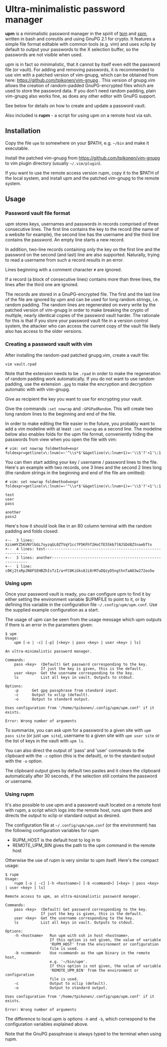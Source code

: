 # Ultra-minimalistic password manager

**upm** is a minimalistic password manager in the spirit of
[tpm](https://github.com/nmeum/tpm/) and
[spm](https://notabug.org/kl3/spm/), written in bash and coreutils
and using GnuPG 2.1 for crypto. It features a simple file format editable
with common tools (e.g. vim) and uses xclip by default to output your
passwords to the X selection buffer, so the passwords are not visible
when used.

upm is in fact so minimalistic, that it cannot by itself even edit the
password file (or vault). For adding and removing passwords, it is
recommended to use vim with a patched version of vim-gnupg,
which can be obtained from here: https://github.com/tpikonen/vim-gnupg .
This version of gnupg.vim allows the creation of random-padded
GnuPG-encrypted files which are used to store the password data.
If you don't need random padding, plain vim-gnupg
also works fine, as does any other editor with GnuPG support.

See below for details on how to create and update a password vault.

Also included is **rupm** - a script for using upm on a remote host via ssh.

## Installation

Copy the file `upm` to somewhere on your $PATH, e.g. `~/bin` and make it
executable.

Install the patched vim-gnupg from https://github.com/tpikonen/vim-gnupg
to vim plugin directory (usually `~/.vim/plugin`).

If you want to use the remote access version rupm, copy it to the
$PATH of the local system, and install upm and the patched vim-gnupg
to the remote system.

## Usage

### Password vault file format

upm stores keys, usernames and passwords in records comprised of three
consecutive lines. The first line contains the key to the record (the name
of a website for example), the second line has the username and
the third line contains the password. An empty line starts a new record.

In addition, two-line records containing only the key on the first line
and the password on the second (and last) line are also supported.
Naturally, trying to read a username from such a record results in an error.

Lines beginning with a comment character `#` are ignored.

If a record (a block of consecutive lines) contains more than three lines,
the lines after the third one are ignored.

The records are stored in a GnuPG-encrypted file. The first and the last line
of the file are ignored by upm and can be used for long random strings, i.e.
random padding. The random lines are regenerated on every write by the patched
version of vim-gnupg in order to make breaking the crypto of multiple, nearly
identical copies of the password vault harder.  The rationale for this is that
if you store your password vault file in a version control system, the
attacker who can access the current copy of the vault file likely also has
access to the older versions.

### Creating a password vault with vim

After installing the random-pad patched gnupg.vim, create a vault file:

```
vim vault.rpad
```

Note that the extension needs to be `.rpad` in order to make the regeneration
of random padding work automatically. If you do not want to use random padding,
use the extension `.gpg` to make the encryption and decryption automatic with
with vim-gnupg.

Give as recipient the key you want to use for encrypting your vault.

Give the commands `:set nowrap` and `:GPGPadRandom`. This will create two long
random lines to the beginning and end of the file.

In order to make editing the file easier in the future, you probably want to
add a vim modeline with at least `:set nowrap` as a second line. The modeline
below also enables folds for the upm file format, conveniently hiding
the passwords from view when you open the file with vim:

```
# vim: set nowrap foldmethod=expr foldexpr=getline(v\:lnum)=~'^\\s*$'&&getline(v\:lnum+1)=~'\\S'?'<1'\:1:'
```

You can then start adding your key / username / password lines to the file.
Here's an example with two records, one 3 lines and the second 2 lines long
(the random strings in the beginning and end of the file are omitted):

```
# vim: set nowrap foldmethod=expr foldexpr=getline(v\:lnum)=~'^\\s*$'&&getline(v\:lnum+1)=~'\\S'?'<1'\:1:

test
user
pass

another
pass2

```

Here's how it should look like in an 80 column terminal with the random padding
and folds closed:

```
+--  3 lines: XzimHYZ5KVNYlbGL7oyzqGL0ZTVqY1cc7P5KFhT2HoCfE55kb7lNJSDd8ZtnaebTtx
+--  4 lines: test--------------------------------------------------------------
+--  3 lines: another-----------------------------------------------------------
+--  1 line: c0Kj2txRpJN8FSEHBZhIsTzI/a+FC0KiGks8Ji8rM7uDQzyD5ngthnTaAO3w272oo5w
```

### Using upm

Once your password vault is ready, you can configure upm to find it by either
setting the environment variable $UPMFILE to point to it, or by defining this
variable in the configuration file `~/.config/upm/upm.conf`. Use the supplied
example configuration as a start.

The usage of upm can be seen from the usage message which upm outputs if
there is an error in the parameters given:

```
$ upm
Usage:
    upm [-o | -c] [-p] [<key> | pass <key> | user <key> | ls]

An ultra-minimalistic password manager.

Commands:
    pass <key>  (Default) Get password corresponding to the key.
                If just the key is given, this is the default.
    user <key>  Get the username corresponding to the key.
    ls          List all keys in vault. Outputs to stdout.

Options:
    -p      Get gpg passphrase from standard input.
    -c      Output to xclip (default).
    -o      Output to standard output.

Uses configuration from '/home/tpikonen/.config/upm/upm.conf' if it exists.

Error: Wrong number of arguments
```

To summarize, you can ask upm for a password to a given site with
`upm pass site` (or just `upm site`), username to a given site with
`upm user site` or the list of keys in the vault with `upm ls`.

You can also direct the output of 'pass' and 'user' commands to the
clipboard with the `-c` option (this is the default), or
to the standard output with the `-o` option.

The clipboard output gives by default two pastes and it clears the clipboard
automatically after 30 seconds, if the selection still contains the password
or username.

### Using rupm

It's also possible to use upm and a password vault located on a remote host
with rupm, a script which logs into the remote host, runs upm
there and directs the output to xclip or standard output as desired.

The configuration file at `~/.config/upm/upm.conf` (or the environment)
has the following configuration variables for rupm

* RUPM_HOST is the default host to log in to
* REMOTE_UPM_BIN gives the path to the upm command in the remote host

Otherwise the use of rupm is very similar to upm itself. Here's the compact
usage:

```
$ rupm
Usage:
    rupm [-o | -c] [-h <hostname>] [-b <command>] [<key> | pass <key> | user <key> | ls]

Remote access to upm, an ultra-minimalistic password manager.

Commands:
    pass <key>  (Default) Get password corresponding to the key.
                If just the key is given, this is the default.
    user <key>  Get the username corresponding to the key.
    ls          List all keys in vault. Outputs to stdout.

Options:
    -h <hostname>   Run upm with ssh in host <hostname>.
                    If this option is not given, the value of variable
                    'RUPM_HOST' from the environment or configuration
                    file is used.
    -b <command>    Use <command> as the upm binary in the remote host,
                    e.g. '~/bin/upm'.
                    If this option is not given, the value of variable
                    'REMOTE_UPM_BIN' from the environment or configuration
                    file is used.
    -c              Output to xclip (default).
    -o              Output to standard output.

Uses configuration from '/home/tpikonen/.config/upm/upm.conf' if it exists.

Error: Wrong number of arguments
```

The difference to local upm is options `-h` and `-b`, which correspond
to the configuration variables explained above.

Note that the GnuPG passphrase is always typed to the terminal when using rupm.
